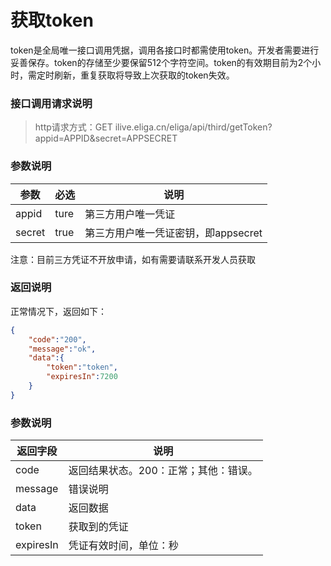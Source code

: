 # 获取token

token是全局唯一接口调用凭据，调用各接口时都需使用token。开发者需要进行妥善保存。token的存储至少要保留512个字符空间。token的有效期目前为2个小时，需定时刷新，重复获取将导致上次获取的token失效。

### 接口调用请求说明

><span>http请求方式：GET ilive.eliga.cn/eliga/api/third/getToken?appid=APPID&secret=APPSECRET</span>


### 参数说明

| 参数 | 必选  | 说明                                    |
|------|------|-----------------------------------------|
| appid | ture  | 第三方用户唯一凭证                      |
| secret | true  | 第三方用户唯一凭证密钥，即appsecret     |

注意：目前三方凭证不开放申请，如有需要请联系开发人员获取

### 返回说明
正常情况下，返回如下：
```json
{
    "code":"200",
    "message":"ok",
    "data":{
        "token":"token",
        "expiresIn":7200
    }
}
```

### 参数说明

| 返回字段 | 说明                             |
|---------|----------------------------------|
| code   | 返回结果状态。200：正常；其他：错误。 |
| message| 错误说明                         |
| data   | 返回数据                           |
| token   | 获取到的凭证                           |
| expiresIn   | 凭证有效时间，单位：秒              |


